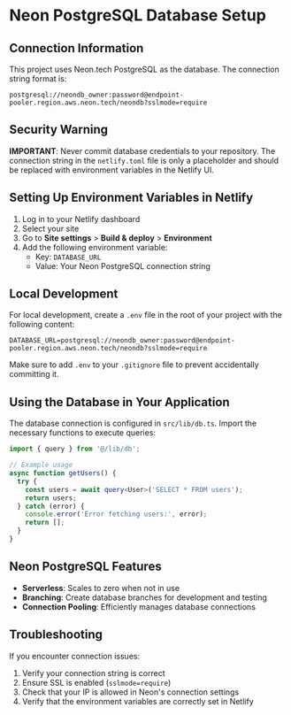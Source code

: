 # Neon PostgreSQL Database Setup

## Connection Information

This project uses Neon.tech PostgreSQL as the database. The connection string format is:

```
postgresql://neondb_owner:password@endpoint-pooler.region.aws.neon.tech/neondb?sslmode=require
```

## Security Warning

**IMPORTANT**: Never commit database credentials to your repository. The connection string in the `netlify.toml` file is only a placeholder and should be replaced with environment variables in the Netlify UI.

## Setting Up Environment Variables in Netlify

1. Log in to your Netlify dashboard
2. Select your site
3. Go to **Site settings** > **Build & deploy** > **Environment**
4. Add the following environment variable:
   - Key: `DATABASE_URL`
   - Value: Your Neon PostgreSQL connection string

## Local Development

For local development, create a `.env` file in the root of your project with the following content:

```
DATABASE_URL=postgresql://neondb_owner:password@endpoint-pooler.region.aws.neon.tech/neondb?sslmode=require
```

Make sure to add `.env` to your `.gitignore` file to prevent accidentally committing it.

## Using the Database in Your Application

The database connection is configured in `src/lib/db.ts`. Import the necessary functions to execute queries:

```typescript
import { query } from '@/lib/db';

// Example usage
async function getUsers() {
  try {
    const users = await query<User>('SELECT * FROM users');
    return users;
  } catch (error) {
    console.error('Error fetching users:', error);
    return [];
  }
}
```

## Neon PostgreSQL Features

- **Serverless**: Scales to zero when not in use
- **Branching**: Create database branches for development and testing
- **Connection Pooling**: Efficiently manages database connections

## Troubleshooting

If you encounter connection issues:

1. Verify your connection string is correct
2. Ensure SSL is enabled (`sslmode=require`)
3. Check that your IP is allowed in Neon's connection settings
4. Verify that the environment variables are correctly set in Netlify